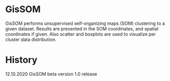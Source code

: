 # GisSOM
GisSOM performs unsupervised self-organizing maps (SOM) clustering to a given dataset. Results are presented in the SOM coordinates, and spatial coordinates if given. Also scatter and boxplots are used to visualize per cluster data distribution.

# History
12.10.2020 GisSOM beta version 1.0 release
